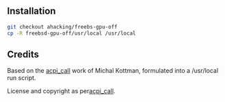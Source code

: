 ## Installation

```sh
git checkout ahacking/freebs-gpu-off
cp -R freebsd-gpu-off/usr/local /usr/local
```

## Credits

Based on the [acpi_call](https://github.com/mkottman/acpi_call) work of Michal Kottman, formulated into a /usr/local run script.

License and copyright as per[acpi_call](https://github.com/mkottman/acpi_call).
